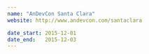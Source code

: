 ```yaml
---
name: "AnDevCon Santa Clara"
website: http://www.andevcon.com/santaclara

date_start: 2015-12-01
date_end:   2015-12-03
---
```

